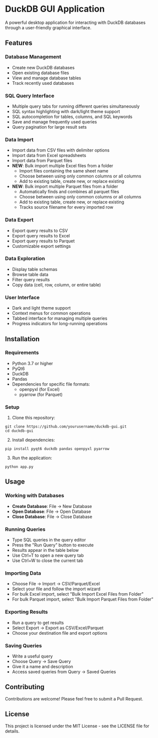 # DuckDB GUI Application

A powerful desktop application for interacting with DuckDB databases through a user-friendly graphical interface.

## Features

### Database Management
- Create new DuckDB databases
- Open existing database files
- View and manage database tables
- Track recently used databases

### SQL Query Interface
- Multiple query tabs for running different queries simultaneously
- SQL syntax highlighting with dark/light theme support
- SQL autocompletion for tables, columns, and SQL keywords
- Save and manage frequently used queries
- Query pagination for large result sets

### Data Import
- Import data from CSV files with delimiter options
- Import data from Excel spreadsheets
- Import data from Parquet files
- **NEW**: Bulk import multiple Excel files from a folder
  - Import files containing the same sheet name
  - Choose between using only common columns or all columns
  - Add to existing table, create new, or replace existing
- **NEW**: Bulk import multiple Parquet files from a folder
  - Automatically finds and combines all parquet files
  - Choose between using only common columns or all columns
  - Add to existing table, create new, or replace existing
  - Tracks source filename for every imported row

### Data Export
- Export query results to CSV
- Export query results to Excel
- Export query results to Parquet
- Customizable export settings

### Data Exploration
- Display table schemas
- Browse table data
- Filter query results
- Copy data (cell, row, column, or entire table)

### User Interface
- Dark and light theme support
- Context menus for common operations
- Tabbed interface for managing multiple queries
- Progress indicators for long-running operations

## Installation

### Requirements
- Python 3.7 or higher
- PyQt6
- DuckDB
- Pandas
- Dependencies for specific file formats:
  - openpyxl (for Excel)
  - pyarrow (for Parquet)

### Setup

1. Clone this repository:
```
git clone https://github.com/yourusername/duckdb-gui.git
cd duckdb-gui
```

2. Install dependencies:
```
pip install pyqt6 duckdb pandas openpyxl pyarrow
```

3. Run the application:
```
python app.py
```

## Usage

### Working with Databases
- **Create Database**: File → New Database
- **Open Database**: File → Open Database
- **Close Database**: File → Close Database

### Running Queries
- Type SQL queries in the query editor
- Press the "Run Query" button to execute
- Results appear in the table below
- Use Ctrl+T to open a new query tab
- Use Ctrl+W to close the current tab

### Importing Data
- Choose File → Import → CSV/Parquet/Excel
- Select your file and follow the import wizard
- For bulk Excel import, select "Bulk Import Excel Files from Folder"
- For bulk Parquet import, select "Bulk Import Parquet Files from Folder"

### Exporting Results
- Run a query to get results
- Select Export → Export as CSV/Excel/Parquet
- Choose your destination file and export options

### Saving Queries
- Write a useful query
- Choose Query → Save Query
- Give it a name and description
- Access saved queries from Query → Saved Queries

## Contributing

Contributions are welcome! Please feel free to submit a Pull Request.

## License

This project is licensed under the MIT License - see the LICENSE file for details. 
